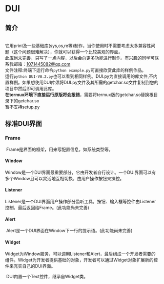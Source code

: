 # DUI
## 简介

<br>它用print及一些基础库(sys,os,re等)制作，当你使用时不需要考虑太多兼容性问题（这个问题很难解决），你就可以获得一个比较美观的界面。
<br>此库尚未完善，只写了一点内容，以后会向更多功能进行制作。有兴趣的同学可联系我邮箱：1071445082@qq.com
<br>文件注释:终端下运行命令```python example.py```可直接欣赏此库的样例作品。
<br>运行```python DUI-V0.2.py```也可以看到相同样例。DUI.py为直接调用的库文件,不内置样例。如果想使用DUI库须将DUI.py文件及其所需的getchar.so文件复制到您的项目中然后即可调用此库。
<br>**在termux环境下直接运行原版将会报错**，需要将termux版的getchar.so替换根目录下的getchar.so
<br>暂不支持setup.py



## 标准DUI界面

### Frame

​	Frame是界面的框架，用来写配置信息，如系统类型等。

#### Window

​	Window是一个DUI界面最重要部分，它由开发者自行设计。一个DUI界面可以有多个Window且可以灵活地互相切换，由用户操作按钮来操控。

#### Listener

​	Listener是一个DUI界面用户操作部分监听工具，按钮、输入框等控件由Listener控制，最后返回给Frame。(此功能尚未完善)

#### Alert

​	Alert是一个DUI界面在Window下一行的提示语。(此功能尚未完善)

#### Widget

​	Widget为Window服务，可以调用Listener和Alert，最后组成一个开发者需要的组件。Widget为开发者提供基础的对象，开发者可以通过Widget对象扩展新的控件来充实自己的DUI界面。

​	DUI内置一个Text控件，继承自Widget类。